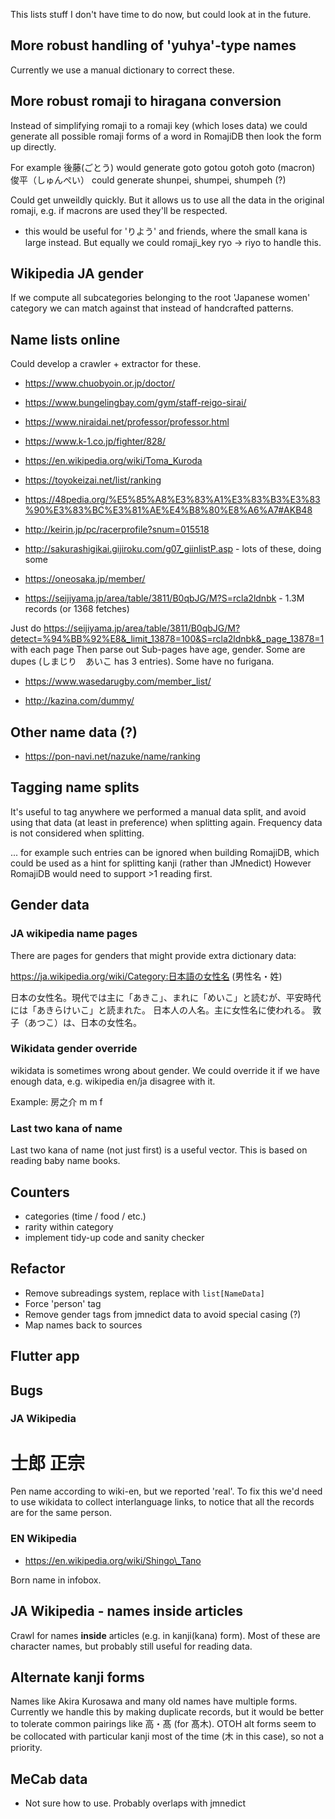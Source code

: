 This lists stuff I don't have time to do now, but could look at in
the future.

## More robust handling of 'yuhya'-type names

Currently we use a manual dictionary to correct these.

## More robust romaji to hiragana conversion

Instead of simplifying romaji to a romaji key (which loses data)
we could generate all possible romaji forms of a word in RomajiDB
then look the form up directly.

For example 後藤(ごとう) would generate goto gotou gotoh goto (macron)
俊平（しゅんぺい） could generate shunpei, shumpei, shumpeh (?)

Could get unweildly quickly. But it allows us to use all the data
in the original romaji, e.g. if macrons are used they'll be respected.

 - this would be useful for 'りよう' and friends, where the small
   kana is large instead. But equally we could romaji_key ryo -> riyo
   to handle this.

## Wikipedia JA gender

If we compute all subcategories belonging to the root 'Japanese women'
category we can match against that instead of handcrafted patterns.

## Name lists online

Could develop a crawler + extractor for these.

* https://www.chuobyoin.or.jp/doctor/
* https://www.bungelingbay.com/gym/staff-reigo-sirai/
* https://www.niraidai.net/professor/professor.html
* https://www.k-1.co.jp/fighter/828/
* https://en.wikipedia.org/wiki/Toma_Kuroda
* https://toyokeizai.net/list/ranking
* https://48pedia.org/%E5%85%A8%E3%83%A1%E3%83%B3%E3%83%90%E3%83%BC%E3%81%AE%E4%B8%80%E8%A6%A7#AKB48
* http://keirin.jp/pc/racerprofile?snum=015518

* http://sakurashigikai.gijiroku.com/g07_giinlistP.asp - lots of these, doing some
* https://oneosaka.jp/member/
* https://seijiyama.jp/area/table/3811/B0qbJG/M?S=rcla2ldnbk - 1.3M records (or 1368 fetches)

 Just do https://seijiyama.jp/area/table/3811/B0qbJG/M?detect=%94%BB%92%E8&_limit_13878=100&S=rcla2ldnbk&_page_13878=1
   with each page
   Then parse out
   Sub-pages have age, gender.
   Some are dupes (しまじり　あいこ has 3 entries). Some have no furigana.

 * https://www.wasedarugby.com/member_list/

 * http://kazina.com/dummy/
 

## Other name data (?)

* https://pon-navi.net/nazuke/name/ranking

## Tagging name splits

It's useful to tag anywhere we performed a manual data split, and
avoid using that data (at least in preference) when splitting again.
Frequency data is not considered when splitting.

 ... for example such entries can be ignored when building RomajiDB,
     which could be used as a hint for splitting kanji (rather than JMnedict)
     However RomajiDB would need to support >1 reading first.

## Gender data

### JA wikipedia name pages

There are pages for genders that might provide extra dictionary data:

https://ja.wikipedia.org/wiki/Category:日本語の女性名 (男性名・姓)

  日本の女性名。現代では主に「あきこ」、まれに「めいこ」と読むが、平安時代には「あきらけいこ」と読まれた。
  日本人の人名。主に女性名に使われる。
  敦子（あつこ）は、日本の女性名。

### Wikidata gender override

wikidata is sometimes wrong about gender. We could override it if we have
enough data, e.g. wikipedia en/ja disagree with it.

Example: 房之介 m m f

### Last two kana of name

Last two kana of name (not just first) is a useful vector. This is based
on reading baby name books.

## Counters

 - categories (time / food / etc.)
 - rarity within category
 - implement tidy-up code and sanity checker

## Refactor

 - Remove subreadings system, replace with `list[NameData]`
 - Force 'person' tag
 - Remove gender tags from jmnedict data to avoid special casing (?)
 - Map names back to sources

## Flutter app

## Bugs

### JA Wikipedia

# 士郎 正宗

Pen name according to wiki-en, but we reported 'real'.
To fix this we'd need to use wikidata to collect interlanguage links, to notice
that all the records are for the same person.

### EN Wikipedia

 - https://en.wikipedia.org/wiki/Shingo\_Tano

Born name in infobox.

## JA Wikipedia - names inside articles

Crawl for names **inside** articles (e.g. in kanji(kana) form). Most of these
are character names, but probably still useful for reading data.

## Alternate kanji forms

Names like Akira Kurosawa and many old names have multiple forms. Currently we
handle this by making duplicate records, but it would be better to tolerate common
pairings like 高・髙 (for 髙木). OTOH alt forms seem to be collocated with particular
kanji most of the time (木 in this case), so not a priority.

## MeCab data

 - Not sure how to use. Probably overlaps with jmnedict